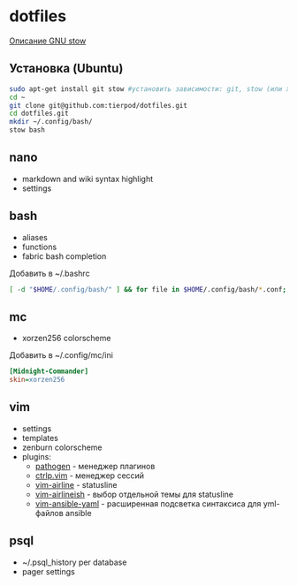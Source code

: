 # dotfiles

[Описание GNU stow](https://github.com/tierpod/dotfiles/wiki/stow)

## Установка (Ubuntu)
```bash
sudo apt-get install git stow #установить зависимости: git, stow (или xstow):
cd ~
git clone git@github.com:tierpod/dotfiles.git
cd dotfiles.git
mkdir ~/.config/bash/
stow bash
```

## nano
* markdown and wiki syntax highlight
* settings

## bash
* aliases
* functions
* fabric bash completion

Добавить в ~/.bashrc
```bash
[ -d "$HOME/.config/bash/" ] && for file in $HOME/.config/bash/*.conf; do . $file; done
```

## mc
* xorzen256 colorscheme

Добавить в ~/.config/mc/ini
```ini
[Midnight-Commander]
skin=xorzen256
```

## vim
* settings
* templates
* zenburn colorscheme
* plugins: 
  * [pathogen](https://github.com/tpope/vim-pathogen) - менеджер плагинов
  * [ctrlp.vim](http://kien.github.com/ctrlp.vim) - менеджер сессий
  * [vim-airline](https://github.com/bling/vim-airline) - statusline
  * [vim-airlineish](https://github.com/paranoida/vim-airlineish) - выбор отдельной темы для statusline
  * [vim-ansible-yaml](https://github.com/chase/vim-ansible-yaml) - расширенная подсветка синтаксиса для yml-файлов ansible


## psql
* ~/.psql_history per database
* pager settings
